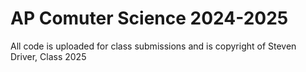 # AP Comuter Science 2024-2025

All code is uploaded for class submissions and is copyright of Steven Driver, Class 2025

